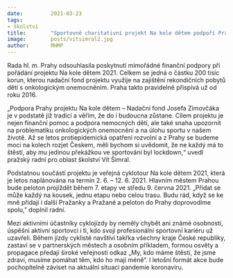 ```yaml
---
date:         2021-03-23
tags:         
- školství
title:        "Sportovně charitativní projekt Na kole dětem podpoří Praha i letos"
image: 	      posts/vitsimral2.jpg
author:       MHMP
---
```


Rada hl. m. Prahy odsouhlasila poskytnutí mimořádné finanční podpory při pořádání projektu Na kole dětem 2021. Celkem se jedná o částku 200 tisíc korun, kterou nadační fond projektu využije na zajištění rekondičních pobytů dětí s onkologickým onemocněním. Praha takto pravidelně přispívá už od roku 2016.

 „Podpora Prahy projektu Na kole dětem – Nadační fond Josefa Zimovčáka je v podstatě již tradicí a věřím, že do i budoucna zůstane. Cílem projektu je nejen finanční pomoc a podpora nemocných dětí, ale také snaha upozornit na problematiku onkologických onemocnění a na úlohu sportu v našem životě. Až se letos protiepidemická opatření rozvolní a z Prahy se budeme moci na kolech rozjet Českem, měli bychom si uvědomit, že ne každý má to štěstí, aby mu jedinou překážkou ve sportování byl lockdown,“ uvedl pražský radní pro oblast školství Vít Šimral.

Podstatnou součástí projektu je veřejná cyklotour Na kole dětem 2021, která je letos naplánována na termín 2. 6. – 12. 6. 2021. Hlavním městem Prahou bude peloton projíždět během 7. etapy ve středu 9. června 2021. „Přidat se může každý na kousek, jednu etapu nebo celou trasu. Budu rád, když se ke mně přidají i další Pražanky a Pražané a peloton do Prahy doprovodíme spolu,” doplnil radní.

Mezi aktivními účastníky cyklojízdy by neměly chybět ani známé osobnosti, úspěšní aktivní sportovci i ti, kdo svoji profesionální sportovní kariéru už uzavřeli. Během jízdy cyklisté navštíví takřka všechny kraje České republiky, zastaví se v partnerských městech a osobním příkladem, formou osvěty a propagace předají široké veřejnosti odkaz „My, kdo máme štěstí, že jsme zdraví, musíme pomáhat těm, kdo ho mají méně“. I letošní formát akce bude pochopitelně záviset na aktuální situaci pandemie koronaviru.
